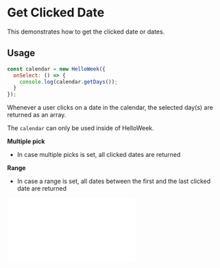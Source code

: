 # Get Clicked Date

This demonstrates how to get the clicked date or dates.

## Usage

```js
const calendar = new HelloWeek({
  onSelect: () => {
    console.log(calendar.getDays());
  }
});
```

Whenever a user clicks on a date in the calendar, the selected day(s) are returned as an array.

The `calendar` can only be used inside of HelloWeek.

**Multiple pick**

- In case multiple picks is set, all clicked dates are returned

**Range**

- In case a range is set, all dates between the first and the last clicked date are returned

<iframe
    src="docs/v2/demos/09-get-clicked-date.md"
    frameborder="no"
    allowfullscreen="allowfullscreen">
</iframe>
